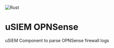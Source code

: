 ![Rust](https://github.com/u-siem/usiem-opnsense/workflows/Rust/badge.svg)
# uSIEM OPNSense
uSIEM Component to parse OPNSense firewall logs
